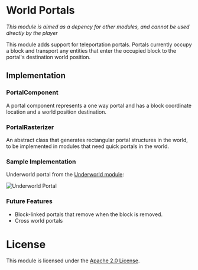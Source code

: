 # World Portals

*This module is aimed as a depency for other modules, and cannot be used directly by the player*

This module adds support for teleportation portals. Portals currently occupy a block and transport any entities that enter the occupied block to the portal's destination world position.

## Implementation

### PortalComponent
A portal component represents a one way portal and has a block coordinate location and a world position destination.

### PortalRasterizer
An abstract class that generates rectangular portal structures in the world, to be implemented in modules that need quick portals in the world.

### Sample Implementation
Underworld portal from the [Underworld module](https://github.com/Terasology/Underworld):

![Underworld Portal](https://github.com/MaxBorsch/Underworld/raw/master/preview/Portal.jpg?raw=true)

### Future Features

- Block-linked portals that remove when the block is removed.
- Cross world portals

# License
  
This module is licensed under the [Apache 2.0 License](https://www.apache.org/licenses/LICENSE-2.0.html).
